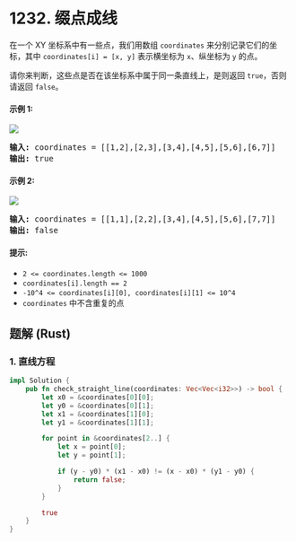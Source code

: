 # 1232. 缀点成线
在一个 XY 坐标系中有一些点，我们用数组 ```coordinates``` 来分别记录它们的坐标，其中 ```coordinates[i] = [x, y]``` 表示横坐标为 ```x```、纵坐标为 ```y``` 的点。

请你来判断，这些点是否在该坐标系中属于同一条直线上，是则返回 ```true```，否则请返回 ```false```。

#### 示例 1:
![](https://assets.leetcode-cn.com/aliyun-lc-upload/uploads/2019/10/19/untitled-diagram-2.jpg)
<pre>
<strong>输入:</strong> coordinates = [[1,2],[2,3],[3,4],[4,5],[5,6],[6,7]]
<strong>输出:</strong> true
</pre>

#### 示例 2:
![](https://assets.leetcode-cn.com/aliyun-lc-upload/uploads/2019/10/19/untitled-diagram-1.jpg)
<pre>
<strong>输入:</strong> coordinates = [[1,1],[2,2],[3,4],[4,5],[5,6],[7,7]]
<strong>输出:</strong> false
</pre>

#### 提示:
* ```2 <= coordinates.length <= 1000```
* ```coordinates[i].length == 2```
* ```-10^4 <= coordinates[i][0], coordinates[i][1] <= 10^4```
* ```coordinates``` 中不含重复的点

## 题解 (Rust)

### 1. 直线方程
```Rust
impl Solution {
    pub fn check_straight_line(coordinates: Vec<Vec<i32>>) -> bool {
        let x0 = &coordinates[0][0];
        let y0 = &coordinates[0][1];
        let x1 = &coordinates[1][0];
        let y1 = &coordinates[1][1];

        for point in &coordinates[2..] {
            let x = point[0];
            let y = point[1];

            if (y - y0) * (x1 - x0) != (x - x0) * (y1 - y0) {
                return false;
            }
        }

        true
    }
}
```
